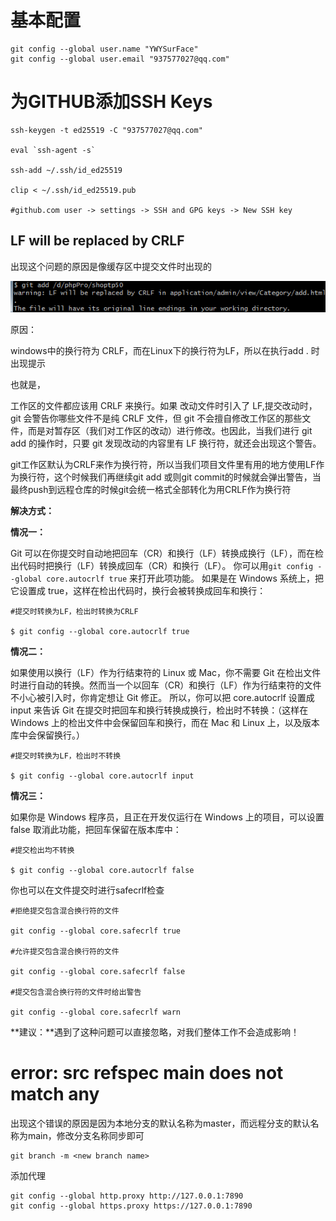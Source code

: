 

# 基本配置

```
git config --global user.name "YWYSurFace"
git config --global user.email "937577027@qq.com"
```



# 为GITHUB添加SSH Keys

```shell
ssh-keygen -t ed25519 -C "937577027@qq.com"

eval `ssh-agent -s`

ssh-add ~/.ssh/id_ed25519

clip < ~/.ssh/id_ed25519.pub

#github.com user -> settings -> SSH and GPG keys -> New SSH key
```



## LF will be replaced by CRLF

出现这个问题的原因是像缓存区中提交文件时出现的

![img](git.assets/20190901150758611.png)

原因：

windows中的换行符为 CRLF，而在Linux下的换行符为LF，所以在执行add . 时出现提示

也就是，

工作区的文件都应该用 CRLF 来换行。如果 改动文件时引入了 LF,提交改动时，git 会警告你哪些文件不是纯 CRLF 文件，但 git 不会擅自修改工作区的那些文件，而是对暂存区（我们对工作区的改动）进行修改。也因此，当我们进行 git add 的操作时，只要 git 发现改动的内容里有 LF 换行符，就还会出现这个警告。


git工作区默认为CRLF来作为换行符，所以当我们项目文件里有用的地方使用LF作为换行符，这个时候我们再继续git add 或则git commit的时候就会弹出警告，当最终push到远程仓库的时候git会统一格式全部转化为用CRLF作为换行符 



**解决方式：** 

**情况一：**

Git 可以在你提交时自动地把回车（CR）和换行（LF）转换成换行（LF），而在检出代码时把换行（LF）转换成回车（CR）和换行（LF）。 你可以用`git config --global core.autocrlf true` 来打开此项功能。 如果是在 Windows 系统上，把它设置成 true，这样在检出代码时，换行会被转换成回车和换行：

```
#提交时转换为LF，检出时转换为CRLF

$ git config --global core.autocrlf true
```

**情况二：**

如果使用以换行（LF）作为行结束符的 Linux 或 Mac，你不需要 Git 在检出文件时进行自动的转换。然而当一个以回车（CR）和换行（LF）作为行结束符的文件不小心被引入时，你肯定想让 Git 修正。 所以，你可以把 core.autocrlf 设置成 input 来告诉 Git 在提交时把回车和换行转换成换行，检出时不转换：（这样在 Windows 上的检出文件中会保留回车和换行，而在 Mac 和 Linux 上，以及版本库中会保留换行。）

```
#提交时转换为LF，检出时不转换

$ git config --global core.autocrlf input
```

**情况三：**

如果你是 Windows 程序员，且正在开发仅运行在 Windows 上的项目，可以设置 false 取消此功能，把回车保留在版本库中：

```
#提交检出均不转换

$ git config --global core.autocrlf false
```

你也可以在文件提交时进行safecrlf检查

```
#拒绝提交包含混合换行符的文件

git config --global core.safecrlf true   

#允许提交包含混合换行符的文件

git config --global core.safecrlf false   

#提交包含混合换行符的文件时给出警告

git config --global core.safecrlf warn
```

**建议：**遇到了这种问题可以直接忽略，对我们整体工作不会造成影响！



# error: src refspec main does not match any

出现这个错误的原因是因为本地分支的默认名称为master，而远程分支的默认名称为main，修改分支名称同步即可

```
git branch -m <new branch name>
```



添加代理

```
git config --global http.proxy http://127.0.0.1:7890
git config --global https.proxy https://127.0.0.1:7890
```

